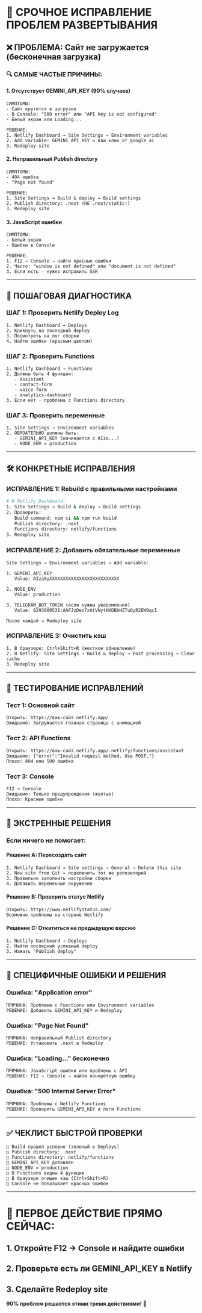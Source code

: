# 🚨 СРОЧНОЕ ИСПРАВЛЕНИЕ ПРОБЛЕМ РАЗВЕРТЫВАНИЯ

## ❌ **ПРОБЛЕМА: Сайт не загружается (бесконечная загрузка)**

### 🔍 **САМЫЕ ЧАСТЫЕ ПРИЧИНЫ:**

#### **1. Отсутствует GEMINI_API_KEY (90% случаев)**
```
СИМПТОМЫ:
- Сайт крутится в загрузке
- В Console: "500 error" или "API key is not configured"
- Белый экран или Loading...

РЕШЕНИЕ:
1. Netlify Dashboard → Site Settings → Environment variables
2. Add variable: GEMINI_API_KEY = ваш_ключ_от_google_ai
3. Redeploy site
```

#### **2. Неправильный Publish directory**
```
СИМПТОМЫ:
- 404 ошибка
- "Page not found"

РЕШЕНИЕ:
1. Site Settings → Build & deploy → Build settings
2. Publish directory: .next (НЕ .next/static!)
3. Redeploy site
```

#### **3. JavaScript ошибки**
```
СИМПТОМЫ:
- Белый экран
- Ошибки в Console

РЕШЕНИЕ:
1. F12 → Console → найти красные ошибки
2. Часто: "window is not defined" или "document is not defined"
3. Если есть - нужно исправить SSR
```

---

## 🚀 **ПОШАГОВАЯ ДИАГНОСТИКА**

### **ШАГ 1: Проверить Netlify Deploy Log**
```
1. Netlify Dashboard → Deploys
2. Кликнуть на последний deploy
3. Посмотреть на лог сборки
4. Найти ошибки (красным цветом)
```

### **ШАГ 2: Проверить Functions**
```
1. Netlify Dashboard → Functions
2. Должны быть 4 функции:
   - assistant
   - contact-form  
   - voice-form
   - analytics-dashboard
3. Если нет - проблема с Functions directory
```

### **ШАГ 3: Проверить переменные**
```
1. Site Settings → Environment variables
2. ОБЯЗАТЕЛЬНО должны быть:
   - GEMINI_API_KEY (начинается с AIza...)
   - NODE_ENV = production
```

---

## 🛠️ **КОНКРЕТНЫЕ ИСПРАВЛЕНИЯ**

### **ИСПРАВЛЕНИЕ 1: Rebuild с правильными настройками**
```bash
# В Netlify Dashboard:
1. Site Settings → Build & deploy → Build settings
2. Проверить:
   Build command: npm ci && npm run build
   Publish directory: .next
   Functions directory: netlify/functions
3. Redeploy site
```

### **ИСПРАВЛЕНИЕ 2: Добавить обязательные переменные**
```
Site Settings → Environment variables → Add variable:

1. GEMINI_API_KEY
   Value: AIzaSyXXXXXXXXXXXXXXXXXXXXXXXXXX

2. NODE_ENV  
   Value: production

3. TELEGRAM_BOT_TOKEN (если нужны уведомления)
   Value: 8293000531:AAFJzDeo7xAtVNytHKDBbHZTuQyR2EW9qcI

После каждой → Redeploy site
```

### **ИСПРАВЛЕНИЕ 3: Очистить кэш**
```
1. В браузере: Ctrl+Shift+R (жесткое обновление)
2. В Netlify: Site Settings → Build & deploy → Post processing → Clear cache
3. Redeploy site
```

---

## 🧪 **ТЕСТИРОВАНИЕ ИСПРАВЛЕНИЙ**

### **Тест 1: Основной сайт**
```
Открыть: https://ваш-сайт.netlify.app/
Ожидаемо: Загружается главная страница с анимацией
```

### **Тест 2: API Functions**
```
Открыть: https://ваш-сайт.netlify.app/.netlify/functions/assistant
Ожидаемо: {"error":"Invalid request method. Use POST."}
Плохо: 404 или 500 ошибка
```

### **Тест 3: Console**
```
F12 → Console
Ожидаемо: Только предупреждения (желтые)
Плохо: Красные ошибки
```

---

## 🔧 **ЭКСТРЕННЫЕ РЕШЕНИЯ**

### **Если ничего не помогает:**

#### **Решение A: Пересоздать сайт**
```
1. Netlify Dashboard → Site settings → General → Delete this site
2. New site from Git → подключить тот же репозиторий
3. Правильно заполнить настройки сборки
4. Добавить переменные окружения
```

#### **Решение B: Проверить статус Netlify**
```
Открыть: https://www.netlifystatus.com/
Возможно проблемы на стороне Netlify
```

#### **Решение C: Откатиться на предыдущую версию**
```
1. Netlify Dashboard → Deploys
2. Найти последний успешный deploy
3. Нажать "Publish deploy"
```

---

## 📱 **СПЕЦИФИЧНЫЕ ОШИБКИ И РЕШЕНИЯ**

### **Ошибка: "Application error"**
```
ПРИЧИНА: Проблема с Functions или Environment variables
РЕШЕНИЕ: Добавить GEMINI_API_KEY и Redeploy
```

### **Ошибка: "Page Not Found"**
```
ПРИЧИНА: Неправильный Publish directory
РЕШЕНИЕ: Установить .next и Redeploy
```

### **Ошибка: "Loading..." бесконечно**
```
ПРИЧИНА: JavaScript ошибки или проблемы с API
РЕШЕНИЕ: F12 → Console → найти конкретную ошибку
```

### **Ошибка: "500 Internal Server Error"**
```
ПРИЧИНА: Проблемы с Netlify Functions
РЕШЕНИЕ: Проверить GEMINI_API_KEY и логи Functions
```

---

## ✅ **ЧЕКЛИСТ БЫСТРОЙ ПРОВЕРКИ**

```
□ Build прошел успешно (зеленый в Deploys)
□ Publish directory: .next
□ Functions directory: netlify/functions  
□ GEMINI_API_KEY добавлен
□ NODE_ENV = production
□ В Functions видны 4 функции
□ В браузере очищен кэш (Ctrl+Shift+R)
□ Console не показывает красных ошибок
```

---

# 🎯 **ПЕРВОЕ ДЕЙСТВИЕ ПРЯМО СЕЙЧАС:**

## **1. Откройте F12 → Console и найдите ошибки**
## **2. Проверьте есть ли GEMINI_API_KEY в Netlify**  
## **3. Сделайте Redeploy site**

**90% проблем решается этими тремя действиями!** 🚀